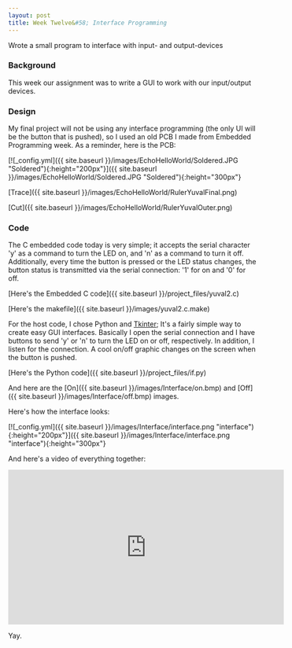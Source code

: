 ```yaml
---
layout: post
title: Week Twelve&#58; Interface Programming
---
```


Wrote a small program to interface with input- and output-devices

### Background

This week our assignment was to write a GUI to work with our input/output devices.

### Design

My final project will not be using any interface programming (the only UI will be the button that is pushed), so I used an old PCB I made from Embedded Programming week. As a reminder, here is the PCB:

[![_config.yml]({{ site.baseurl }}/images/EchoHelloWorld/Soldered.JPG "Soldered"){:height="200px"}]({{ site.baseurl }}/images/EchoHelloWorld/Soldered.JPG "Soldered"){:height="300px"}

[Trace]({{ site.baseurl }}/images/EchoHelloWorld/RulerYuvalFinal.png)

[Cut]({{ site.baseurl }}/images/EchoHelloWorld/RulerYuvalOuter.png)

### Code

The C embedded code today is very simple; it accepts the serial character 'y' as a command to turn the LED on, and 'n' as a command to turn it off. Additionally, every time the button is pressed or the LED status changes, the button status is transmitted via the serial connection: '1' for on and '0' for off.

[Here's the Embedded C code]({{ site.baseurl }}/project_files/yuval2.c)

[Here's the makefile]({{ site.baseurl }}/images/yuval2.c.make)

For the host code, I chose Python and [Tkinter](https://wiki.python.org/moin/TkInter); It's a fairly simple way to create easy GUI interfaces. Basically I open the serial connection and I have buttons to send 'y' or 'n' to turn the LED on or off, respectively. In addition, I listen for the connection. A cool on/off graphic changes on the screen when the button is pushed.

[Here's the Python code]({{ site.baseurl }}/project_files/if.py)

And here are the [On]({{ site.baseurl }}/images/Interface/on.bmp) and [Off]({{ site.baseurl }}/images/Interface/off.bmp) images.

Here's how the interface looks:

[![_config.yml]({{ site.baseurl }}/images/Interface/interface.png "interface"){:height="200px"}]({{ site.baseurl }}/images/Interface/interface.png "interface"){:height="300px"}

And here's a video of everything together:

<iframe width="560" height="315" src="https://www.youtube.com/embed/H0H13jJhR90" frameborder="0" allowfullscreen></iframe>


Yay.